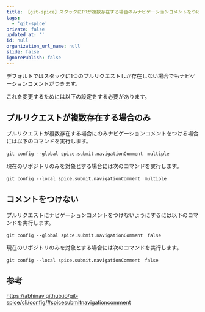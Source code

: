 ```yaml
---
title: 【git-spice】スタックにPRが複数存在する場合のみナビゲーションコメントをつける方法
tags:
  - 'git-spice'
private: false
updated_at: ''
id: null
organization_url_name: null
slide: false
ignorePublish: false
---
```


デフォルトではスタックに1つのプルリクエストしか存在しない場合でもナビゲーションコメントがつきます。

これを変更するためには以下の設定をする必要があります。

## プルリクエストが複数存在する場合のみ

プルリクエストが複数存在する場合にのみナビゲーションコメントをつける場合には以下のコマンドを実行します。

```terminal
git config --global spice.submit.navigationComment　multiple
```

現在のリポジトリのみを対象とする場合には次のコマンドを実行します。

```terminal
git config --local spice.submit.navigationComment　multiple
```

## コメントをつけない

プルリクエストにナビゲーションコメントをつけないようにするには以下のコマンドを実行します。

```terminal
git config --global spice.submit.navigationComment　false
```

現在のリポジトリのみを対象とする場合には次のコマンドを実行します。

```terminal
git config --local spice.submit.navigationComment　false
```

## 参考

https://abhinav.github.io/git-spice/cli/config/#spicesubmitnavigationcomment
